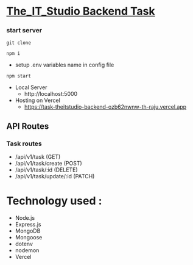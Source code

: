 # [The_IT_Studio Backend Task](https://task-theitstudio-backend-ozb62nwnw-th-raju.vercel.app)

### start server

```
git clone
```

```
npm i
```

- setup .env variables name in config file

```
npm start
```

- Local Server
  - http://localhost:5000
- Hosting on Vercel
  - https://task-theitstudio-backend-ozb62nwnw-th-raju.vercel.app

## API Routes

### Task routes

- /api/v1/task (GET)
- /api/v1/task/create (POST)
- /api/v1/task/:id (DELETE)
- /api/v1/task/update/:id (PATCH)

# Technology used :

- Node.js
- Express.js
- MongoDB
- Mongoose
- dotenv
- nodemon
- Vercel
